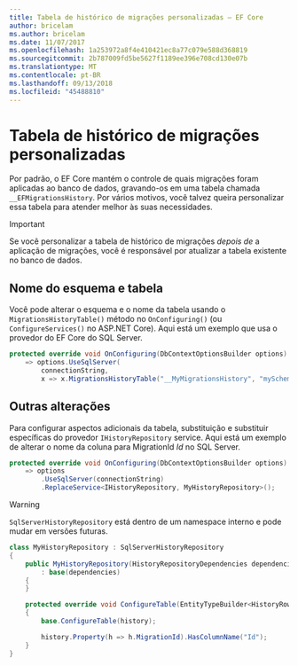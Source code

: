 ```yaml
---
title: Tabela de histórico de migrações personalizadas – EF Core
author: bricelam
ms.author: bricelam
ms.date: 11/07/2017
ms.openlocfilehash: 1a253972a8f4e410421ec8a77c079e588d368819
ms.sourcegitcommit: 2b787009fd5be5627f1189ee396e708cd130e07b
ms.translationtype: MT
ms.contentlocale: pt-BR
ms.lasthandoff: 09/13/2018
ms.locfileid: "45488810"
---
```

<a name="custom-migrations-history-table"></a>Tabela de histórico de migrações personalizadas
===============================
Por padrão, o EF Core mantém o controle de quais migrações foram aplicadas ao banco de dados, gravando-os em uma tabela chamada `__EFMigrationsHistory`. Por vários motivos, você talvez queira personalizar essa tabela para atender melhor às suas necessidades.

> [!IMPORTANT]
> Se você personalizar a tabela de histórico de migrações *depois de* a aplicação de migrações, você é responsável por atualizar a tabela existente no banco de dados.

<a name="schema-and-table-name"></a>Nome do esquema e tabela
----------------------
Você pode alterar o esquema e o nome da tabela usando o `MigrationsHistoryTable()` método no `OnConfiguring()` (ou `ConfigureServices()` no ASP.NET Core). Aqui está um exemplo que usa o provedor do EF Core do SQL Server.

``` csharp
protected override void OnConfiguring(DbContextOptionsBuilder options)
    => options.UseSqlServer(
        connectionString,
        x => x.MigrationsHistoryTable("__MyMigrationsHistory", "mySchema"));
```

<a name="other-changes"></a>Outras alterações
-------------
Para configurar aspectos adicionais da tabela, substituição e substituir específicas do provedor `IHistoryRepository` service. Aqui está um exemplo de alterar o nome da coluna para MigrationId *Id* no SQL Server.

``` csharp
protected override void OnConfiguring(DbContextOptionsBuilder options)
    => options
        .UseSqlServer(connectionString)
        .ReplaceService<IHistoryRepository, MyHistoryRepository>();
```

> [!WARNING]
> `SqlServerHistoryRepository` está dentro de um namespace interno e pode mudar em versões futuras.

``` csharp
class MyHistoryRepository : SqlServerHistoryRepository
{
    public MyHistoryRepository(HistoryRepositoryDependencies dependencies)
        : base(dependencies)
    {
    }

    protected override void ConfigureTable(EntityTypeBuilder<HistoryRow> history)
    {
        base.ConfigureTable(history);

        history.Property(h => h.MigrationId).HasColumnName("Id");
    }
}
```
